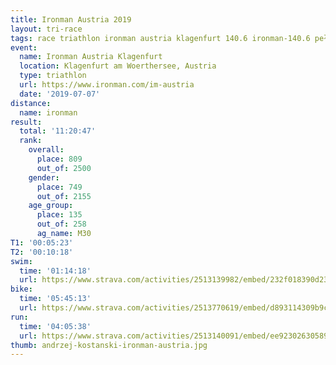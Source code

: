 ```yaml
---
title: Ironman Austria 2019
layout: tri-race
tags: race triathlon ironman austria klagenfurt 140.6 ironman-140.6 pełen-dystans full-ironman
event:
  name: Ironman Austria Klagenfurt
  location: Klagenfurt am Woerthersee, Austria
  type: triathlon
  url: https://www.ironman.com/im-austria
  date: '2019-07-07'
distance:
  name: ironman
result:
  total: '11:20:47'
  rank:
    overall:
      place: 809
      out_of: 2500
    gender:
      place: 749
      out_of: 2155
    age_group:
      place: 135
      out_of: 258
      ag_name: M30
T1: '00:05:23'
T2: '00:10:18'
swim:
  time: '01:14:18'
  url: https://www.strava.com/activities/2513139982/embed/232f018390d2307f110798de4f37525050f26565
bike:
  time: '05:45:13'
  url: https://www.strava.com/activities/2513770619/embed/d893114309b9c1c3863a957c5158e404339f2414
run:
  time: '04:05:38'
  url: https://www.strava.com/activities/2513140091/embed/ee92302630589b38fdf0788b2897edc6381cdb74
thumb: andrzej-kostanski-ironman-austria.jpg
---
```




